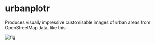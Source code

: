 # urbanplotr

Produces visually impressive customisable images of urban areas from
OpenStreetMap data, like this:

![fig]("https://github.com/mpadge/urbanplotr/tree/master/examples/DC-map.png")
